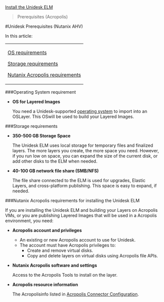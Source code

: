 [Install the Unidesk ELM](get_started_deploy_unidesk_elm_co4)
 > Prerequisites (Acropolis)
#Unidesk Prerequisites (Nutanix AHV)
In this article:
<table>            <col></col>            <tbody>                <tr>                    <td>                        <p><a href="#os_reqs">OS requirements</a>                        </p>                        <p><a href="#Storage"> Storage requirements </a>                        </p>                        <p><a href="#acropolis_reqs">Nutanix Acropolis requirements</a>                        </p>                    </td>                </tr>            </tbody>        </table>

###Operating System requirement <a name="General"></a>
<ul>            <li>                <p><b>OS for Layered Images</b>                </p>                <p>You need a Unidesk-supported <a href="welcome_platform_support_co4.htm#Session">operating system</a> to import into an OSLayer. This OSwill be used to build your Layered Images.</p>            </li>        </ul>
###Storage requirements <a name="Storage"></a>
<ul>            <li>                <p><b>350-500 GB Storage Space</b>                </p>                <p>The Unidesk ELM uses local storage for temporary files and finalized layers. The more layers you create, the more space you need. However, if you run low on space, you can expand the size of the current disk, or add other disks to the ELM when needed.</p>            </li>            <li>                <p><a href="welcome_platform_support_co4.htm#Session"></a><b>40-100 GB network file share  (SMB/NFS)</b>                </p>                <p>The file share connected to the ELM is used for upgrades, Elastic Layers, and cross-platform publishing. This space is easy to expand, if needed. </p>            </li>        </ul>

###Nutanix Acropolis requirements for installing the Unidesk ELM
If you are installing the Unidesk ELM and building your Layers on Acropolis VMs, or you are publishing Layered Images that will be used in a Acropolis environment, you need:
<ul>            <li>                <p><b>Acropolis account and privileges</b>                </p>                <ul>                    <li>An existing or new Acropolis account to use for Unidesk.</li>                    <li>The account must have Acropolis privileges to: <ul><li>Create and remove virtual disks.</li><li>Copy and delete layers on virtual disks using Acropolis file APIs.</li></ul></li>                </ul>            </li>            <li>                <p><b>Nutanix Acropolis software and settings</b></p>                <p>Access to the Acropolis Tools to install on the layer.</p>            </li>            <li>                <p><b>Acropolis resource information</b></p>                <p>The Acropolisinfo listed in <a href="connector_config_fields_ah4.htm">Acropolis Connector Configuration</a>.</p>            </li>        </ul>
